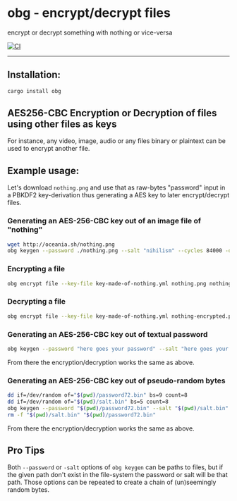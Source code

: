 # obg - encrypt/decrypt files

encrypt or decrypt something with nothing or vice-versa

[![CI](https://github.com/th0ughtcr1me/obg/actions/workflows/main.yml/badge.svg)](https://github.com/th0ughtcr1me/obg/actions/workflows/main.yml)

---

## Installation:

```bash
cargo install obg
```

## AES256-CBC Encryption or Decryption of files using other files as keys

For instance, any video, image, audio or any files binary or plaintext can be used to encrypt another file.

## Example usage:

Let's download ``nothing.png`` and use that as raw-bytes "password"
input in a PBKDF2 key-derivation thus generating a AES key to later
encrypt/decrypt files.


### Generating an AES-256-CBC key out of an image file of "nothing"

```bash
wget http://oceania.sh/nothing.png
obg keygen --password ./nothing.png --salt "nihilism" --cycles 84000 -o key-made-of-nothing.yml
```

### Encrypting a file

```bash
obg encrypt file --key-file key-made-of-nothing.yml nothing.png nothing-encrypted.png
```

### Decrypting a file

```bash
obg encrypt file --key-file key-made-of-nothing.yml nothing-encrypted.png nothing.png
```

### Generating an AES-256-CBC key out of textual password

```bash
obg keygen --password "here goes your password" --salt "here goes your salt" --randomize-iv --cycles 42000 -o key-made-of-typed-password.yml
```

From there the encryption/decryption works the same as above.


### Generating an AES-256-CBC key out of pseudo-random bytes

```bash
dd if=/dev/random of="$(pwd)/password72.bin" bs=9 count=8
dd if=/dev/random of="$(pwd)/salt.bin" bs=5 count=8
obg keygen --password "$(pwd)/password72.bin" --salt "$(pwd)/salt.bin" --randomize-iv --cycles 37000 -o key-made-of-dev-random.yml
rm -f "$(pwd)/salt.bin" "$(pwd)/password72.bin"
```

From there the encryption/decryption works the same as above.


## Pro Tips


Both ``--password`` or ``-salt`` options of ``obg keygen`` can be
paths to files, but if the given path don't exist in the file-system
the password or salt will be that path. Those options can be repeated to create a chain of (un)seemingly random bytes.
